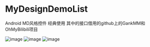 # MyDesignDemoList
Android MD风格控件 经典使用 其中的接口借用的github上的GankMM和OhMyBilibili项目


![image](https://github.com/w1232101/MyDesignDemoList/blob/master/11.gif)
![image](https://github.com/w1232101/MyDesignDemoList/blob/master/22.gif)
![image](https://github.com/w1232101/MyDesignDemoList/blob/master/33.gif)
